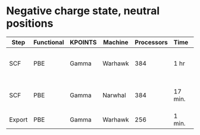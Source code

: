 # Negative charge state, neutral positions

| Step | Functional | KPOINTS | Machine | Processors | Time | Choices |
|------|------------|---------|---------|------------|------|---------|
| SCF | PBE | Gamma | Warhawk | 384 | 1 hr | tighter convergence and more bands |
| SCF | PBE | Gamma | Narwhal | 384 | 17 min. | from scratch with `vasp_gam`, more bands |
| Export | PBE | Gamma | Warhawk | 256 | 1 min. | `-nb 4` |


